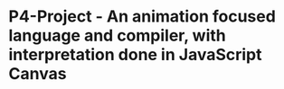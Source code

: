 # P4-Project - An animation focused language and compiler, with interpretation done in JavaScript Canvas
